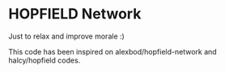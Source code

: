 # HOPFIELD Network

Just to relax and improve morale :)

This code has been inspired on alexbod/hopfield-network and halcy/hopfield codes.
